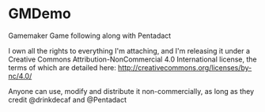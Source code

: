 # GMDemo
Gamemaker Game following along with Pentadact

I own all the rights to everything I'm attaching, and I'm releasing it under a Creative Commons Attribution-NonCommercial 4.0 International license, the terms of which are detailed here: http://creativecommons.org/licenses/by-nc/4.0/

Anyone can use, modify and distribute it non-commercially, as long as they credit @drinkdecaf and @Pentadact